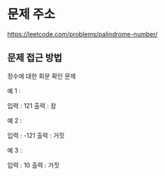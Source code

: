 # 문제 주소
https://leetcode.com/problems/palindrome-number/

## 문제 접근 방법
정수에 대한 회문 확인 문제

예 1 :

입력 : 121
 출력 : 참

예 2 :

입력 : -121
 출력 : 거짓

예 3 :

입력 : 10
 출력 : 거짓